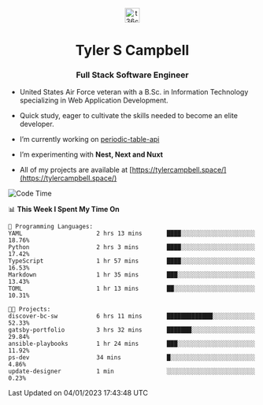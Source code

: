 <p align="center">
<a href="https://www.linkedin.com/in/t36campbell" target="blank"><img align="center" src="https://ik.imagekit.io/t36campbell/Portfolio/linkedin.png.original_m8bbGgPh6.png" alt="t36campbell" height="30" width="30" /></a>
</p>
<h1 align="center">Tyler S Campbell</h1>
<h3 align="center">Full Stack Software Engineer</h3>

* United States Air Force veteran with a B.Sc. in Information Technology specializing in Web Application Development. 

* Quick study, eager to cultivate the skills needed to become an elite developer.

* I’m currently working on [periodic-table-api](https://github.com/t36campbell/periodic-table-api)

* I’m experimenting with **Nest, Next and Nuxt**

* All of my projects are available at [https://tylercampbell.space/](https://tylercampbell.space/)

<!--START_SECTION:waka-->
![Code Time](http://img.shields.io/badge/Code%20Time-2%2C072%20hrs%2016%20mins-blue)

📊 **This Week I Spent My Time On** 

```text
💬 Programming Languages: 
YAML                     2 hrs 13 mins       ████░░░░░░░░░░░░░░░░░░░░░   18.76% 
Python                   2 hrs 3 mins        ████░░░░░░░░░░░░░░░░░░░░░   17.42% 
TypeScript               1 hr 57 mins        ████░░░░░░░░░░░░░░░░░░░░░   16.53% 
Markdown                 1 hr 35 mins        ███░░░░░░░░░░░░░░░░░░░░░░   13.43% 
TOML                     1 hr 13 mins        ██░░░░░░░░░░░░░░░░░░░░░░░   10.31%

🐱‍💻 Projects: 
discover-bc-sw           6 hrs 11 mins       █████████████░░░░░░░░░░░░   52.33% 
gatsby-portfolio         3 hrs 32 mins       ███████░░░░░░░░░░░░░░░░░░   29.84% 
ansible-playbooks        1 hr 24 mins        ███░░░░░░░░░░░░░░░░░░░░░░   11.92% 
ps-dev                   34 mins             █░░░░░░░░░░░░░░░░░░░░░░░░   4.86% 
update-designer          1 min               ░░░░░░░░░░░░░░░░░░░░░░░░░   0.23%

```


 Last Updated on 04/01/2023 17:43:48 UTC
<!--END_SECTION:waka-->
